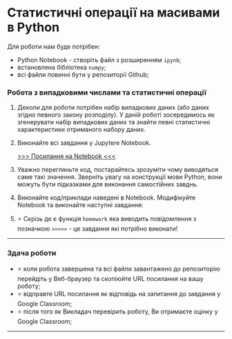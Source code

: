 # Статистичні операції на масивами в Python

Для роботи нам буде потрібен:
- Python Notebook - створіть файл з розширенням `ipynb`;
- встановлена бібліотека `numpy`; 
- всі файли повинні бути у репозиторії Github;

### Робота з випадковими числами та статистичні операції
1. Деколи для роботи потрібен набір випадкових даних (або даних згідно певного закону розподілу). У даній роботі зосередимось як згенерувати набір випадкових даних та знайти певні статистичні характеристики отриманого набору даних.
1. Виконайте всі завдання у Jupytere Notebook.

    [>>> Посилання на Notebook <<<](./11/4_numpy_statistic.ipynb)

1. Уважно перегляньте код, постарайтесь зрозуміти чому виводяться саме такі значення. Зверніть увагу на конструкції мови Python, вони можуть бути підказками для виконання самостійних завднь.
1. Виконайте код/приклади наведені в Notebook. Модифікуйте Notebook та виконайте наступні завдання:
1. :star: Скрізь де є функція `homework` яка виводить повідомлення з позначкою `>>>>>` - це завдання які потрібно виконати!

---

### Здача роботи
- :star: коли робота завершена та всі файли завантажено до репозиторію перейдіть у Веб-браузер та скопіюйте URL посилання на вашу роботу;
- :star: відправте URL посилання як відповідь на запитання до завдання у Google Classroom;
- :star: після того як Викладач перевірить роботу, Ви отримаєте оцінку у Google Classroom;

---